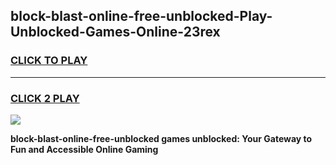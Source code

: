 
## block-blast-online-free-unblocked-Play-Unblocked-Games-Online-23rex
<h3>
<a href="https://premium76.site?title=block-blast-online-free-unblocked&ref=25A">CLICK TO PLAY</a></h3>
<hr>

<h3>
<a href="https://premium76.site?title=block-blast-online-free-unblocked&ref=25A">CLICK 2 PLAY</a>
  
</h3>

<a href="https://premium76.site?title=block-blast-online-free-unblocked&ref=25A"><img src="https://clearcache.store/games.png"></a>


**block-blast-online-free-unblocked games unblocked: Your Gateway to Fun and Accessible Online Gaming**

